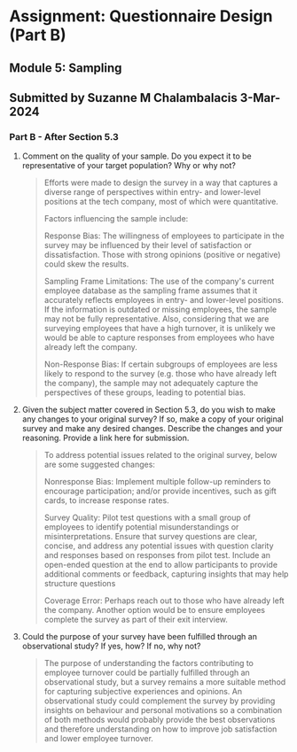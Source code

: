 # Assignment: Questionnaire Design (Part B)
## Module 5: Sampling
## Submitted by Suzanne M Chalambalacis 3-Mar-2024

### Part B - After Section 5.3

1. Comment on the quality of your sample. Do you expect it to be representative of your target population? Why or why not?

   > Efforts were made to design the survey in a way that captures a diverse range of perspectives within entry- and lower-level positions at the tech company, most of which were quantitative.
   > 
   > Factors influencing the sample include:
   > 
   > Response Bias: The willingness of employees to participate in the survey may be influenced by their level of satisfaction or dissatisfaction. Those with strong opinions (positive or negative) could skew the results.
   > 
   > Sampling Frame Limitations: The use of the company's current employee database as the sampling frame assumes that it accurately reflects employees in entry- and lower-level positions. If the information is outdated or missing employees, the sample may not be fully representative. Also, considering that we are surveying employees that have a high turnover, it is unlikely we would be able to capture responses from employees who have already left the company.
   > 
   > Non-Response Bias: If certain subgroups of employees are less likely to respond to the survey (e.g. those who have already left the company), the sample may not adequately capture the perspectives of these groups, leading to potential bias.

2. Given the subject matter covered in Section 5.3, do you wish to make any changes to your original survey? If so, make a copy of your original survey and make any desired changes. Describe the changes and your reasoning. Provide a link here for submission.

   > To address potential issues related to the original survey, below are some suggested changes:
   > 
   > Nonresponse Bias: Implement multiple follow-up reminders to encourage participation; and/or provide incentives, such as gift cards, to increase response rates.
   > 
   > Survey Quality: Pilot test questions with a small group of employees to identify potential misunderstandings or misinterpretations. Ensure that survey questions are clear, concise, and address any potential issues with question clarity and responses based on responses from pilot test.
   > Include an open-ended question at the end to allow participants to provide additional comments or feedback, capturing insights that may help structure questions
   > 
   > Coverage Error: Perhaps reach out to those who have already left the company. Another option would be to ensure employees complete the survey as part of their exit interview.

3. Could the purpose of your survey have been fulfilled through an observational study? If yes, how? If no, why not?

   > The purpose of understanding the factors contributing to employee turnover could be partially fulfilled through an observational study, but a survey remains a more suitable method for capturing subjective experiences and opinions. An observational study could complement the survey by providing insights on behaviour and personal motivations so a combination of both methods would probably provide the best observations and therefore understanding on how to improve job satisfaction and lower employee turnover.